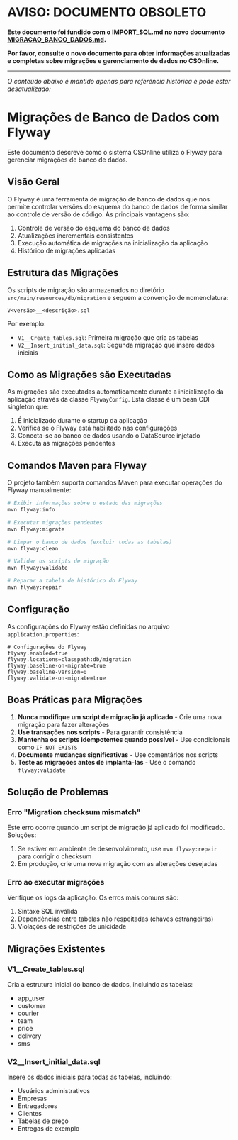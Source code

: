 # AVISO: DOCUMENTO OBSOLETO

**Este documento foi fundido com o IMPORT_SQL.md no novo documento [MIGRACAO_BANCO_DADOS.md](MIGRACAO_BANCO_DADOS.md).**

**Por favor, consulte o novo documento para obter informações atualizadas e completas sobre migrações e gerenciamento de dados no CSOnline.**

---

*O conteúdo abaixo é mantido apenas para referência histórica e pode estar desatualizado:*

# Migrações de Banco de Dados com Flyway

Este documento descreve como o sistema CSOnline utiliza o Flyway para gerenciar migrações de banco de dados.

## Visão Geral

O Flyway é uma ferramenta de migração de banco de dados que nos permite controlar versões do esquema do banco de dados de forma similar ao controle de versão de código. As principais vantagens são:

1. Controle de versão do esquema do banco de dados
2. Atualizações incrementais consistentes
3. Execução automática de migrações na inicialização da aplicação
4. Histórico de migrações aplicadas

## Estrutura das Migrações

Os scripts de migração são armazenados no diretório `src/main/resources/db/migration` e seguem a convenção de nomenclatura:

```
V<versão>__<descrição>.sql
```

Por exemplo:
- `V1__Create_tables.sql`: Primeira migração que cria as tabelas
- `V2__Insert_initial_data.sql`: Segunda migração que insere dados iniciais

## Como as Migrações são Executadas

As migrações são executadas automaticamente durante a inicialização da aplicação através da classe `FlywayConfig`. Esta classe é um bean CDI singleton que:

1. É inicializado durante o startup da aplicação
2. Verifica se o Flyway está habilitado nas configurações
3. Conecta-se ao banco de dados usando o DataSource injetado
4. Executa as migrações pendentes

## Comandos Maven para Flyway

O projeto também suporta comandos Maven para executar operações do Flyway manualmente:

```bash
# Exibir informações sobre o estado das migrações
mvn flyway:info

# Executar migrações pendentes
mvn flyway:migrate

# Limpar o banco de dados (excluir todas as tabelas)
mvn flyway:clean

# Validar os scripts de migração
mvn flyway:validate

# Reparar a tabela de histórico do Flyway
mvn flyway:repair
```

## Configuração

As configurações do Flyway estão definidas no arquivo `application.properties`:

```properties
# Configurações do Flyway
flyway.enabled=true
flyway.locations=classpath:db/migration
flyway.baseline-on-migrate=true
flyway.baseline-version=0
flyway.validate-on-migrate=true
```

## Boas Práticas para Migrações

1. **Nunca modifique um script de migração já aplicado** - Crie uma nova migração para fazer alterações
2. **Use transações nos scripts** - Para garantir consistência
3. **Mantenha os scripts idempotentes quando possível** - Use condicionais como `IF NOT EXISTS`
4. **Documente mudanças significativas** - Use comentários nos scripts
5. **Teste as migrações antes de implantá-las** - Use o comando `flyway:validate`

## Solução de Problemas

### Erro "Migration checksum mismatch"

Este erro ocorre quando um script de migração já aplicado foi modificado. Soluções:

1. Se estiver em ambiente de desenvolvimento, use `mvn flyway:repair` para corrigir o checksum
2. Em produção, crie uma nova migração com as alterações desejadas

### Erro ao executar migrações

Verifique os logs da aplicação. Os erros mais comuns são:

1. Sintaxe SQL inválida
2. Dependências entre tabelas não respeitadas (chaves estrangeiras)
3. Violações de restrições de unicidade

## Migrações Existentes

### V1__Create_tables.sql
Cria a estrutura inicial do banco de dados, incluindo as tabelas:
- app_user
- customer
- courier
- team
- price
- delivery
- sms

### V2__Insert_initial_data.sql
Insere os dados iniciais para todas as tabelas, incluindo:
- Usuários administrativos
- Empresas
- Entregadores
- Clientes
- Tabelas de preço
- Entregas de exemplo
